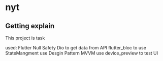 # nyt


## Getting explain

This project is task 

used:
Flutter Null Safety
Dio to get data from API
flutter_bloc to use StateMangment
use Desgin Pattern MVVM
use device_preview to test UI 



